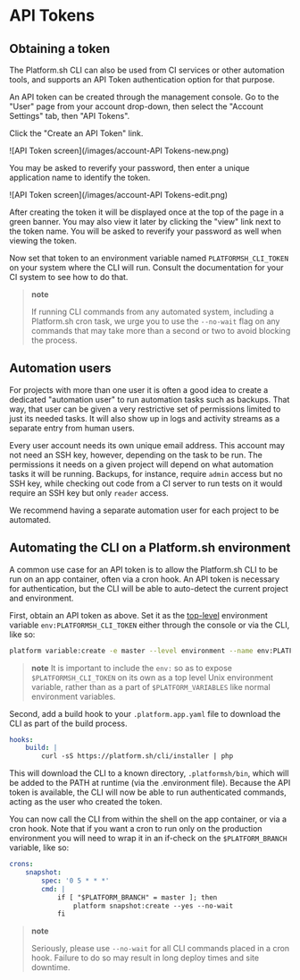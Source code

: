 # API Tokens

## Obtaining a token

The Platform.sh CLI can also be used from CI services or other automation tools, and supports an API Token authentication option for that purpose.

An API token can be created through the management console. Go to the "User" page from your account drop-down, then select the "Account Settings" tab, then "API Tokens".

Click the "Create an API Token" link. 

![API Token screen](/images/account-API Tokens-new.png)

You may be asked to reverify your password, then enter a unique application name to identify the token.

![API Token screen](/images/account-API Tokens-edit.png)

After creating the token it will be displayed once at the top of the page in a green banner.  You may also view it later by clicking the "view" link next to the token name.  You will be asked to reverify your password as well when viewing the token.

Now set that token to an environment variable named `PLATFORMSH_CLI_TOKEN` on your system where the CLI will run.  Consult the documentation for your CI system to see how to do that.

> **note**
>
> If running CLI commands from any automated system, including a Platform.sh cron task, we urge you to use the `--no-wait` flag on any commands that may take more than a second or two to avoid blocking the process.

## Automation users

For projects with more than one user it is often a good idea to create a dedicated "automation user" to run automation tasks such as backups.  That way, that user can be given a very restrictive set of permissions limited to just its needed tasks.  It will also show up in logs and activity streams as a separate entry from human users.

Every user account needs its own unique email address.  This account may not need an SSH key, however, depending on the task to be run.  The permissions it needs on a given project will depend on what automation tasks it will be running.  Backups, for instance, require `admin` access but no SSH key, while checking out code from a CI server to run tests on it would require an SSH key but only `reader` access.

We recommend having a separate automation user for each project to be automated.

## Automating the CLI on a Platform.sh environment

A common use case for an API token is to allow the Platform.sh CLI to be run on an app container, often via a cron hook.  An API token is necessary for authentication, but the CLI will be able to auto-detect the current project and environment.

First, obtain an API token as above.  Set it as the [top-level](https://docs.platform.sh/development/variables.html#top-level-environment-variables) environment variable `env:PLATFORMSH_CLI_TOKEN` either through the console or via the CLI, like so:

```bash
platform variable:create -e master --level environment --name env:PLATFORMSH_CLI_TOKEN --sensitive true --value 'your API token'
```
> **note**
> It is important to include the `env:` so as to expose `$PLATFORMSH_CLI_TOKEN` on its own as a top level Unix environment variable, rather than as a part of `$PLATFORM_VARIABLES` like normal environment variables.

Second, add a build hook to your `.platform.app.yaml` file to download the CLI as part of the build process.

```yaml
hooks:
    build: |
        curl -sS https://platform.sh/cli/installer | php
```

This will download the CLI to a known directory, `.platformsh/bin`, which will be added to the PATH at runtime (via the .environment file). Because the API token is available, the CLI will now be able to run authenticated commands, acting as the user who created the token.

You can now call the CLI from within the shell on the app container, or via a cron hook.  Note that if you want a cron to run only on the production environment you will need to wrap it in an if-check on the `$PLATFORM_BRANCH` variable, like so:

```yaml
crons:
    snapshot:
        spec: '0 5 * * *'
        cmd: |
            if [ "$PLATFORM_BRANCH" = master ]; then
                platform snapshot:create --yes --no-wait
            fi
```

> **note**
>
> Seriously, please use `--no-wait` for all CLI commands placed in a cron hook. Failure to do so may result in long deploy times and site downtime.
